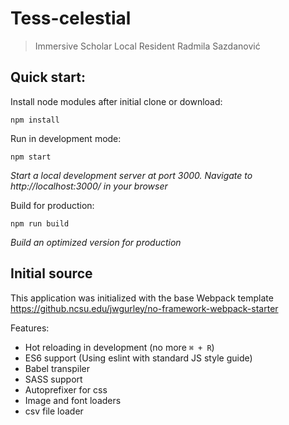 # Tess-celestial
> Immersive Scholar Local Resident Radmila Sazdanović

Quick start:
---
Install node modules after initial clone or download:
  ```
  npm install
  ```

Run in development mode:
  ```
  npm start
  ```
  _Start a local development server at port 3000. Navigate to http://localhost:3000/ in your browser_

Build for production:
  ```
  npm run build
  ```
  _Build an optimized version for production_

Initial source
---

This application was initialized with the base Webpack template https://github.ncsu.edu/jwgurley/no-framework-webpack-starter

Features:
* Hot reloading in development (no more `⌘ + R`)
* ES6 support (Using eslint with standard JS style guide)
* Babel transpiler
* SASS support
* Autoprefixer for css
* Image and font loaders
* csv file loader
